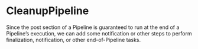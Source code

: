 # CleanupPipeline
Since the post section of a Pipeline is guaranteed to run at the end of a Pipeline’s execution, we can add some notification or other steps to perform finalization, notification, or other end-of-Pipeline tasks.
